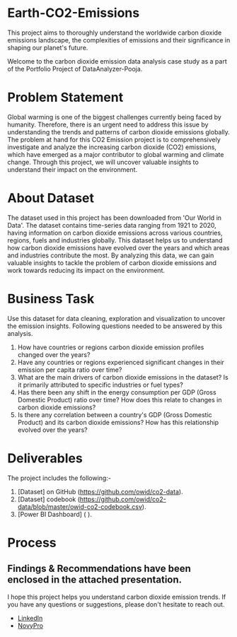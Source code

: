 # Earth-CO2-Emissions
This project aims to thoroughly understand the worldwide carbon dioxide emissions landscape, the complexities of emissions and their significance in shaping our planet's future.

Welcome to the carbon dioxide emission data analysis case study as a part of the Portfolio Project of DataAnalyzer-Pooja.

# Problem Statement
Global warming is one of the biggest challenges currently being faced by humanity. Therefore, there is an urgent need to address this issue by understanding the trends and patterns of carbon dioxide emissions globally. The problem at hand for this CO2 Emission project is to comprehensively investigate and analyze the increasing carbon dioxide (CO2) emissions, which have emerged as a major contributor to global warming and climate change. Through this project, we will uncover valuable insights to understand their impact on the environment.

# About Dataset
The dataset used in this project has been downloaded from 'Our World in Data'. The dataset contains time-series data ranging from 1921 to 2020, having information on carbon dioxide emissions across various countries, regions, fuels and industries globally. This dataset helps us to understand how carbon dioxide emissions have evolved over the years and which areas and industries contribute the most. By analyzing this data, we can gain valuable insights to tackle the problem of carbon dioxide emissions and work towards reducing its impact on the environment.

# Business Task
Use this dataset for data cleaning, exploration and visualization to uncover the emission insights. Following questions needed to be answered by this analysis.
1. How have countries or regions carbon dioxide emission profiles changed over the years?
2. Have any countries or regions experienced significant changes in their emission per capita ratio over time?
3. What are the main drivers of carbon dioxide emissions in the dataset? Is it primarily attributed to specific industries or fuel types?
4. Has there been any shift in the energy consumption per GDP (Gross Domestic Product) ratio over time? How does this relate to changes in carbon dioxide emissions?
5. Is there any correlation between a country's GDP (Gross Domestic Product) and its carbon dioxide emissions? How has this relationship evolved over the years?
   
# Deliverables
The project includes the following:-
1. [Dataset] on GitHub (https://github.com/owid/co2-data).
2. [Dataset] codebook (https://github.com/owid/co2-data/blob/master/owid-co2-codebook.csv).
3. [Power BI Dashboard] ( ).

# Process





## Findings & Recommendations have been enclosed in the attached presentation. 

I hope this project helps you understand carbon dioxide emission trends. If you have any questions or suggestions, please don't hesitate to reach out.
- [LinkedIn](https://www.linkedin.com/in/contact-analyzer-pooja-verma)  
- [NovyPro](https://www.novypro.com/profile_projects/poojaverma)

